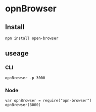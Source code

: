 # opnBrowser

## Install

``` shell
npm install open-browser
```

## useage

### CLI

``` shell
opnBrowser -p 3000
```

### Node

```
var opnBrowser = require("opn-browser")
opnBrowser(3000)
```
